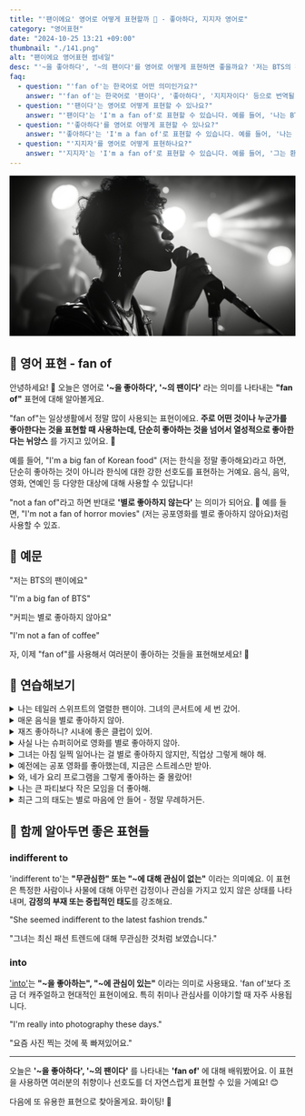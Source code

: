 ```yaml
---
title: "'팬이에요' 영어로 어떻게 표현할까 🌟 - 좋아하다, 지지자 영어로"
category: "영어표현"
date: "2024-10-25 13:21 +09:00"
thumbnail: "./141.png"
alt: "팬이에요 영어표현 썸네일"
desc: "'~을 좋아하다', '~의 팬이다'를 영어로 어떻게 표현하면 좋을까요? '저는 BTS의 팬이에요.', '커피는 별로 좋아하지 않아요' 등을 영어로 표현하는 법을 배워봅시다. 다양한 예문을 통해서 연습하고 본인의 표현으로 만들어 보세요."
faq:
  - question: "'fan of'는 한국어로 어떤 의미인가요?"
    answer: "'fan of'는 한국어로 '팬이다', '좋아하다', '지지자이다' 등으로 번역될 수 있습니다. 어떤 사람이나 사물에 대한 애정이나 지지를 표현할 때 사용됩니다."
  - question: "'팬이다'는 영어로 어떻게 표현할 수 있나요?"
    answer: "'팬이다'는 'I'm a fan of'로 표현할 수 있습니다. 예를 들어, '나는 BTS의 팬이다'는 'I'm a fan of BTS'로 말할 수 있습니다."
  - question: "'좋아하다'를 영어로 어떻게 표현할 수 있나요?"
    answer: "'좋아하다'는 'I'm a fan of'로 표현할 수 있습니다. 예를 들어, '나는 이 영화가 좋아'는 'I'm a fan of this movie'로 말할 수 있습니다."
  - question: "'지지자'를 영어로 어떻게 표현하나요?"
    answer: "'지지자'는 'I'm a fan of'로 표현할 수 있습니다. 예를 들어, '그는 환경 보호의 열렬한 지지자이다'는 'He's a fan of environmental protection'으로 말할 수 있습니다."
---
```


![노래하고 있는 가수](./141-1.jpeg)

## 🌟 영어 표현 - fan of

안녕하세요! 👋 오늘은 영어로 **'~을 좋아하다', '~의 팬이다'** 라는 의미를 나타내는 **"fan of"** 표현에 대해 알아볼게요.

"fan of"는 일상생활에서 정말 많이 사용되는 표현이에요. **주로 어떤 것이나 누군가를 좋아한다는 것을 표현할 때 사용하는데, 단순히 좋아하는 것을 넘어서 열성적으로 좋아한다는 뉘앙스** 를 가지고 있어요. 🎵

예를 들어, "I'm a big fan of Korean food" (저는 한식을 정말 좋아해요)라고 하면, 단순히 좋아하는 것이 아니라 한식에 대한 강한 선호도를 표현하는 거예요. 음식, 음악, 영화, 연예인 등 다양한 대상에 대해 사용할 수 있답니다!

"not a fan of"라고 하면 반대로 **'별로 좋아하지 않는다'** 는 의미가 되어요. 🚫 예를 들면, "I'm not a fan of horror movies" (저는 공포영화를 별로 좋아하지 않아요)처럼 사용할 수 있죠.

<div 
  data-inline-banner="🎉 새해에는 스픽 AI와 함께 영어 공부하자" 
  data-inline-banner-subtext="설날 특별 할인으로 60%할인 + 추가 7만원 할인! (~2/3)" 
  data-inline-banner-link="https://app.usespeak.com/kr-ko/sale/kr-affiliate-special/?ref=engple-inline"
  data-inline-banner-caption="해당 링크를 통해 구매시 일정액의 수수료를 지급받습니다.">
</div>

## 📖 예문

"저는 BTS의 팬이에요"

"I'm a big fan of BTS"

"커피는 별로 좋아하지 않아요"

"I'm not a fan of coffee"

자, 이제 "fan of"를 사용해서 여러분이 좋아하는 것들을 표현해보세요! 🌟

## 💬 연습해보기

<details>
<summary>나는 테일러 스위프트의 열렬한 팬이야. 그녀의 콘서트에 세 번 갔어.</summary>
<span>I'm a huge fan of Taylor Swift. I've been to three of her concerts.</span>
</details>

<details>
<summary>매운 음식을 별로 좋아하지 않아.</summary>
<span>Not really a fan of spicy food.</span>
</details>

<details>
<summary>재즈 좋아하니? 시내에 좋은 클럽이 있어.</summary>
<span>Are you a fan of jazz? There's this great club downtown.</span>
</details>

<details>
<summary>사실 나는 슈퍼히어로 영화를 별로 좋아하지 않아.</summary>
<span>I'm actually not a fan of superhero movies.</span>
</details>

<details>
<summary>그녀는 아침 일찍 일어나는 걸 별로 좋아하지 않지만, 직업상 그렇게 해야 해.</summary>
<span>She's not a big fan of getting up early, but her job <a href="/blog/in-english/155.require/">requires</a> it.</span>
</details>

<details>
<summary>예전에는 공포 영화를 좋아했는데, 지금은 스트레스만 받아.</summary>
<span>I used to be a fan of horror movies, but now they just stress me out.</span>
</details>

<details>
<summary>와, 네가 요리 프로그램을 그렇게 좋아하는 줄 몰랐어!</summary>
<span>Wow, I <a href="/blog/in-english/187.have-no-idea/">had no idea</a> you were such a fan of cooking shows!</span>
</details>

<details>
<summary>나는 큰 파티보다 작은 모임을 더 좋아해.</summary>
<span>I'm more of a fan of small gatherings than big parties.</span>
</details>

<details>
<summary>최근 그의 태도는 별로 마음에 안 들어 - 정말 무례하거든.</summary>
<span>Not exactly a fan of his attitude lately - he's been really rude.</span>
</details>

## 🤝 함께 알아두면 좋은 표현들

### indifferent to

'indifferent to'는 **"무관심한" 또는 "~에 대해 관심이 없는"** 이라는 의미예요. 이 표현은 특정한 사람이나 사물에 대해 아무런 감정이나 관심을 가지고 있지 않은 상태를 나타내며, **감정의 부재 또는 중립적인 태도**를 강조해요.

"She seemed indifferent to the latest fashion trends."

"그녀는 최신 패션 트렌드에 대해 무관심한 것처럼 보였습니다."

### into

['into'](/blog/in-english/002.into-something)는 **"~을 좋아하는", "~에 관심이 있는"** 이라는 의미로 사용돼요. 'fan of'보다 조금 더 캐주얼하고 현대적인 표현이에요. 특히 취미나 관심사를 이야기할 때 자주 사용됩니다.

"I'm really into photography these days."

"요즘 사진 찍는 것에 푹 빠져있어요."

---

오늘은 **'~을 좋아하다', '~의 팬이다'** 를 나타내는 **'fan of'** 에 대해 배워봤어요. 이 표현을 사용하면 여러분의 취향이나 선호도를 더 자연스럽게 표현할 수 있을 거예요! 😊

다음에 또 유용한 표현으로 찾아올게요. 화이팅! 💪

